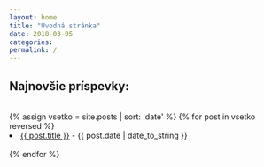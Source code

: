 ```yaml
---
layout: home
title: "Uvodná stránka"
date: 2018-03-05
categories:
permalink: /
---
```

## Najnovšie príspevky:
<br>
<u1>
{% assign vsetko = site.posts | sort: 'date' %}
{% for post in vsetko reversed %}
	<li><a href="{{ post.url }}">{{ post.title }}</a> - {{ post.date | date_to_string }}</li>
	<br>
{% endfor %}
</u1>


